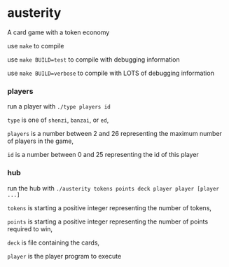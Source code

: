 # austerity
A card game with a token economy

use `make` to compile

use `make BUILD=test` to compile with debugging information

use `make BUILD=verbose` to compile with LOTS of debugging information

### players

run a player with `./type players id`

`type` is one of `shenzi`, `banzai`, or `ed`,

`players` is a number between 2 and 26 representing the maximum number of players in the game,

`id` is a number between 0 and 25 representing the id of this player

### hub

run the hub with `./austerity tokens points deck player player [player ...]`

`tokens` is starting a positive integer representing the number of tokens,

`points` is starting a positive integer representing the number of points required to win,

`deck` is file containing the cards,

`player` is the player program to execute
